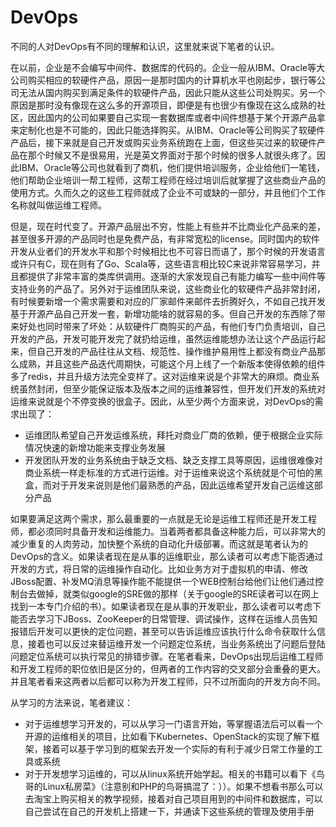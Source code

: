 # DevOps

不同的人对DevOps有不同的理解和认识，这里就来说下笔者的认识。

在以前，企业是不会编写中间件、数据库的代码的。企业一般从IBM、Oracle等大公司购买相应的软硬件产品，原因一是那时国内的计算机水平也刚起步，银行等公司无法从国内购买到满足条件的软硬件产品，因此只能从这些公司处购买。另一个原因是那时没有像现在这么多的开源项目，即便是有也很少有像现在这么成熟的社区，因此国内的公司如果要自己实现一套数据库或者中间件想基于某个开源产品拿来定制化也是不可能的，因此只能选择购买。从IBM、Oracle等公司购买了软硬件产品后，接下来就是自己开发或购买业务系统跑在上面，但这些买过来的软硬件产品在那个时候又不是很易用，光是英文界面对于那个时候的很多人就很头疼了。因此IBM、Oracle等公司也就看到了商机，他们提供培训服务，企业给他们一笔钱，他们帮助企业培训一帮工程师，这帮工程师在经过培训后就掌握了这些商业产品的使用方式。久而久之的这些工程师就成了企业不可或缺的一部分，并且他们个工作名称就叫做运维工程师。

但是，现在时代变了。开源产品层出不穷，性能上有些并不比商业化产品来的差，甚至很多开源的产品同时也是免费产品，有非常宽松的license。同时国内的软件开发从业者们的开发水平和那个时候相比也不可容日而语了，那个时候的开发语言或许只有C，现在则有了Go、Scala等，这些语言相比较C来说非常容易学习，并且都提供了非常丰富的类库供调用。逐渐的大家发现自己有能力编写一些中间件等支持业务的产品了。另外对于运维团队来说，这些商业化的软硬件产品非常封闭，有时候要新增一个需求需要和对应的厂家邮件来邮件去折腾好久，不如自己找开发基于开源产品自己开发一套，新增功能啥的就容易的多。但自己开发的东西除了带来好处也同时带来了坏处：从软硬件厂商购买的产品，有他们专门负责培训，自己开发的产品，开发可能开发完了就扔给运维，虽然运维能想办法让这个产品运行起来，但自己开发的产品往往从文档、规范性、操作维护易用性上都没有商业产品那么成熟，并且这些产品迭代周期快，可能这个月上线了一个新版本使得依赖的组件多了redis，并且升级方法完全变样了。这对运维来说是个非常大的麻烦。商业系统虽然封闭，但至少能保证版本及版本之间的运维兼容性，但开发们开发的系统对运维来说就是个不停变换的很盒子。因此，从至少两个方面来说，对DevOps的需求出现了：

* 运维团队希望自己开发运维系统，拜托对商业厂商的依赖，便于根据企业实际情况快速的新增功能来支撑业务发展
* 开发团队开发的业务系统由于缺乏文档、缺乏支撑工具等原因，运维很难像对商业系统一样走标准的方式进行运维。对于运维来说这个系统就是个可怕的黑盒，而对于开发来说则是他们最熟悉的产品，因此运维希望开发自己运维这部分产品

如果要满足这两个需求，那么最重要的一点就是无论是运维工程师还是开发工程师，都必须同时具备开发和运维能力。当着两者都具备这种能力后，可以非常大的减少重复的人肉劳动，加快整个系统的自动化升级部署。而这就是笔者认为的DevOps的含义。如果读者现在是从事的运维职业，那么读者可以考虑下能否通过开发的方式，将日常的运维操作自动化。比如业务方对于虚拟机的申请、修改JBoss配置、补发MQ消息等操作能不能提供一个WEB控制台给他们让他们通过控制台去做掉，就类似google的SRE做的那样（关于google的SRE读者可以在网上找到一本专门介绍的书）。如果读者现在是从事的开发职业，那么读者可以考虑下能否去学习下JBoss、ZooKeeper的日常管理、调试操作，这样在运维人员告知报错后开发可以更快的定位问题，甚至可以告诉运维应该执行什么命令获取什么信息，接着也可以反过来替运维开发一个问题定位系统，当业务系统出了问题后登陆问题定位系统可以执行常见的排错步骤。在笔者看来，DevOps出现后运维工程师和开发工程师的职位依旧是区分的，但两者的工作内容的交叉部分会重叠的更大。并且笔者看来这两者以后都可以称为开发工程师，只不过所面向的开发方向不同。

从学习的方法来说，笔者建议：

* 对于运维想学习开发的，可以从学习一门语言开始，等掌握语法后可以看一个开源的运维相关的项目，比如看下Kubernetes、OpenStack的实现了解下框架，接着可以基于学习到的框架去开发一个实际的有利于减少日常工作量的工具或系统
* 对于开发想学习运维的，可以从linux系统开始学起。相关的书籍可以看下《鸟哥的Linux私房菜》（注意别和PHP的鸟哥搞混了：））。如果不想看书那么可以去淘宝上购买相关的教学视频，接着对自己项目用到的中间件和数据库，可以自己尝试在自己的开发机上搭建一下，并通读下这些系统的管理及使用手册
